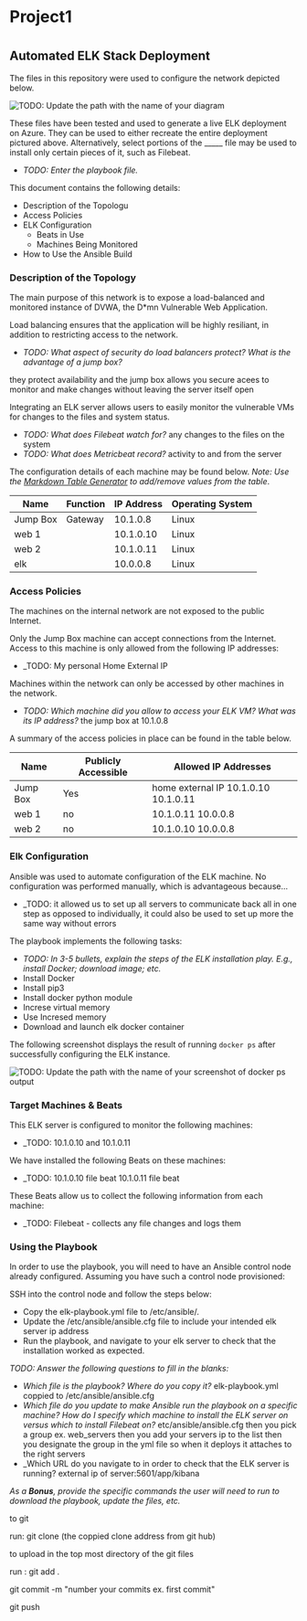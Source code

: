 # Project1
#
## Automated ELK Stack Deployment

The files in this repository were used to configure the network depicted below.

![TODO: Update the path with the name of your diagram](Images/diagram_filename.png)

These files have been tested and used to generate a live ELK deployment on Azure. They can be used to either recreate the entire deployment pictured above. Alternatively, select portions of the _____ file may be used to install only certain pieces of it, such as Filebeat.

  - _TODO: Enter the playbook file._

This document contains the following details:
- Description of the Topologu
- Access Policies
- ELK Configuration
  - Beats in Use
  - Machines Being Monitored
- How to Use the Ansible Build


### Description of the Topology

The main purpose of this network is to expose a load-balanced and monitored instance of DVWA, the D*mn Vulnerable Web Application.

Load balancing ensures that the application will be highly resiliant, in addition to restricting access to the network.
- _TODO: What aspect of security do load balancers protect? What is the advantage of a jump box?_

they protect availability and the jump box allows you secure acees to monitor and make changes without leaving the server itself open

Integrating an ELK server allows users to easily monitor the vulnerable VMs for changes to the files and system status.
- _TODO: What does Filebeat watch for?_
any changes to the files on the system
- _TODO: What does Metricbeat record?_
activity to and from the server

The configuration details of each machine may be found below.
_Note: Use the [Markdown Table Generator](http://www.tablesgenerator.com/markdown_tables) to add/remove values from the table_.

| Name     | Function | IP Address | Operating System |
|----------|----------|------------|------------------|
| Jump Box | Gateway  | 10.1.0.8   | Linux            |
| web 1    |          | 10.1.0.10  | Linux            |
| web 2    |          | 10.1.0.11  | Linux            |
| elk      |          | 10.0.0.8   | Linux            |

### Access Policies

The machines on the internal network are not exposed to the public Internet. 

Only the Jump Box machine can accept connections from the Internet. Access to this machine is only allowed from the following IP addresses:
- _TODO: My personal Home External IP

Machines within the network can only be accessed by other machines in the network.
- _TODO: Which machine did you allow to access your ELK VM? What was its IP address?_
the jump box at 10.1.0.8

A summary of the access policies in place can be found in the table below.

| Name     | Publicly Accessible | Allowed IP Addresses |
|----------|---------------------|----------------------|
| Jump Box | Yes                 | home external IP 10.1.0.10 10.1.0.11  |
| web 1    | no                  | 10.1.0.11 10.0.0.8   |
| web 2    | no                  | 10.1.0.10 10.0.0.8   |

### Elk Configuration

Ansible was used to automate configuration of the ELK machine. No configuration was performed manually, which is advantageous because...
- _TODO: it allowed us to set up all servers to communicate back all in one step as opposed to individually, it could also be used to set up more the same way without errors

The playbook implements the following tasks:
- _TODO: In 3-5 bullets, explain the steps of the ELK installation play. E.g., install Docker; download image; etc._
- Install Docker
- Install pip3
- Install docker python module
- Increse virtual memory
- Use Incresed memory
- Download and launch elk docker container

The following screenshot displays the result of running `docker ps` after successfully configuring the ELK instance.

![TODO: Update the path with the name of your screenshot of docker ps output](Images/docker_ps_output.png)

### Target Machines & Beats
This ELK server is configured to monitor the following machines:
- _TODO: 10.1.0.10 and 10.1.0.11

We have installed the following Beats on these machines:
- _TODO: 10.1.0.10 file beat 10.1.0.11 file beat

These Beats allow us to collect the following information from each machine:
- _TODO: Filebeat - collects any file changes and logs them

### Using the Playbook
In order to use the playbook, you will need to have an Ansible control node already configured. Assuming you have such a control node provisioned: 

SSH into the control node and follow the steps below:
- Copy the elk-playbook.yml file to /etc/ansible/.
- Update the /etc/ansible/ansible.cfg file to include your intended elk server ip address
- Run the playbook, and navigate to your elk server to check that the installation worked as expected.

_TODO: Answer the following questions to fill in the blanks:_
- _Which file is the playbook? Where do you copy it?_ elk-playbook.yml coppied to /etc/ansible/ansible.cfg
- _Which file do you update to make Ansible run the playbook on a specific machine? How do I specify which machine to install the ELK server on versus which to install Filebeat on?_ etc/ansible/ansible.cfg then you pick a group ex. web_servers then you add your servers ip to the list then you designate the group in the yml file so when it deploys it attaches to the right servers
- _Which URL do you navigate to in order to check that the ELK server is running? external ip of server:5601/app/kibana

_As a **Bonus**, provide the specific commands the user will need to run to download the playbook, update the files, etc._

to git

run: git clone (the coppied clone address from git hub)

to upload
in the top most directory of the git files

run : git add .

git commit -m "number your commits ex. first commit"

git push
